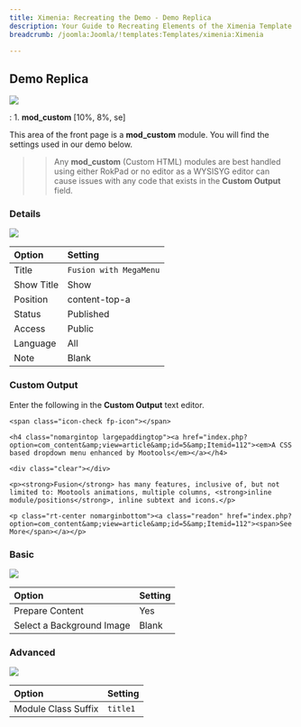 ```yaml
---
title: Ximenia: Recreating the Demo - Demo Replica
description: Your Guide to Recreating Elements of the Ximenia Template for Joomla
breadcrumb: /joomla:Joomla/!templates:Templates/ximenia:Ximenia

---
```


Demo Replica
-----
![][demo]

:   1. **mod_custom** [10%, 8%, se]

This area of the front page is a **mod_custom** module. You will find the settings used in our demo below.

>> Any **mod_custom** (Custom HTML) modules are best handled using either RokPad or no editor as a WYSISYG editor can cause issues with any code that exists in the **Custom Output** field.

### Details
![][demo2]

| Option     | Setting                |  
| :--------- | :--------------------- |  
| Title      | `Fusion with MegaMenu` |  
| Show Title | Show                   |  
| Position   | content-top-a          |  
| Status     | Published              |  
| Access     | Public                 |  
| Language   | All                    |  
| Note       | Blank                  |  

### Custom Output
Enter the following in the **Custom Output** text editor.

~~~
<span class="icon-check fp-icon"></span>

<h4 class="nomargintop largepaddingtop"><a href="index.php?option=com_content&amp;view=article&amp;id=5&amp;Itemid=112"><em>A CSS based dropdown menu enhanced by Mootools</em></a></h4>

<div class="clear"></div>

<p><strong>Fusion</strong> has many features, inclusive of, but not limited to: Mootools animations, multiple columns, <strong>inline module/positions</strong>, inline subtext and icons.</p>

<p class="rt-center nomarginbottom"><a class="readon" href="index.php?option=com_content&amp;view=article&amp;id=5&amp;Itemid=112"><span>See More</span></a></p>
~~~

### Basic
![][demo3]

| Option                    | Setting |  
| :------------------------ | :------ |  
| Prepare Content           | Yes     |  
| Select a Background Image | Blank   |

### Advanced
![][demo4]

| Option              | Setting  |  
| :------------------ | :------- |  
| Module Class Suffix | `title1` |  

[demo]: assets/demo_4.jpeg
[demo2]: assets/fusion_1.jpeg
[demo3]: assets/fusion_2.jpeg
[demo4]: assets/fusion_3.jpeg